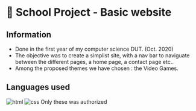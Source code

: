 # 📓 School Project - Basic website
## Information
- Done in the first year of my computer science DUT. (Oct. 2020)
- The objective was to create a simplist site, with a nav bar to naviguate between the different pages, a home page, a contact page etc..
- Among the proposed themes we have chosen : the Video Games.
## Languages used
![html](https://img.shields.io/badge/HTML5-E34F26?style=for-the-badge&logo=html5&logoColor=white)
![css](https://img.shields.io/badge/CSS3-1572B6?style=for-the-badge&logo=css3&logoColor=white)
Only these was authorized
